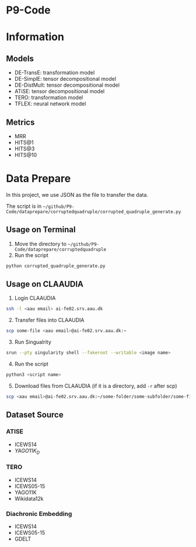 # P9-Code

# Information

## Models
- DE-TransE: transformation model
- DE-SimplE: tensor decompositional model
- DE-DistMult: tensor decompositional model
- ATiSE: tensor decompositional model
- TERO: transformation model
- TFLEX: neural network model

## Metrics
- MRR
- HITS@1
- HITS@3
- HITS@10


# Data Prepare
In this project, we use JSON as the file to transfer the data. 

The script is in `~/github/P9-Code/dataprepare/corruptedquadruple/corrupted_quadruple_generate.py`

## Usage on Terminal
1. Move the directory to `~/github/P9-Code/dataprepare/corruptedquadruple`
2. Run the script
```bash
python corrupted_quadruple_generate.py
```

## Usage on CLAAUDIA
1. Login CLAAUDIA
```bash
ssh -l <aau email> ai-fe02.srv.aau.dk
```
2. Transfer files into CLAAUDIA
```bash
scp some-file <aau email>@ai-fe02.srv.aau.dk:~
```
3. Run Singualrity
```bash
srun --pty singularity shell --fakeroot --writable <image name>
```
4. Run the script
```bash
python3 <script name>
```
5. Download files from CLAAUDIA (if it is a directory, add `-r` after scp)
```bash
scp <aau email>@ai-fe02.srv.aau.dk:~/some-folder/some-subfolder/some-file .
```

## Dataset Source

### ATISE
- ICEWS14
- $YAGO11K_{D}$

### TERO
- ICEWS14
- ICEWS05-15
- YAGO11K
- Wikidata12k

### Diachronic Embedding
- ICEWS14
- ICEWS05-15
- GDELT
